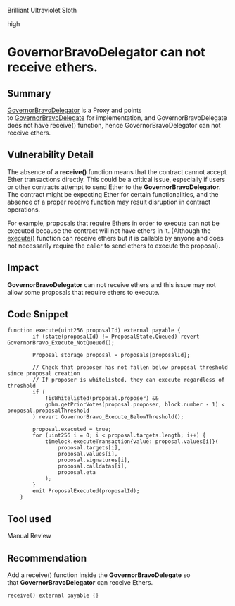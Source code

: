 Brilliant Ultraviolet Sloth

high

# GovernorBravoDelegator can not receive ethers.

## Summary
[GovernorBravoDelegator](https://github.com/sherlock-audit/2024-01-olympus-on-chain-governance/blob/main/bophades/src/external/governance/GovernorBravoDelegator.sol) is a Proxy and points to [GovernorBravoDelegate](https://github.com/sherlock-audit/2024-01-olympus-on-chain-governance/blob/main/bophades/src/external/governance/GovernorBravoDelegate.sol) for implementation, and GovernorBravoDelegate does not have receive() function, hence GovernorBravoDelegator can not receive ethers.

## Vulnerability Detail
The absence of a **receive()** function means that the contract cannot accept Ether transactions directly. This could be a critical issue, especially if users or other contracts attempt to send Ether to the **GovernorBravoDelegator**. The contract might be expecting Ether for certain functionalities, and the absence of a proper receive function may result disruption in contract operations.

For example, proposals that require Ethers in order to execute can not be executed because the contract will not have ethers in it. (Although the [execute()](https://github.com/sherlock-audit/2024-01-olympus-on-chain-governance/blob/main/bophades/src/external/governance/GovernorBravoDelegate.sol#L255) function can receive ethers but it is callable by anyone and does not necessarily require the caller to send ethers to execute the proposal).

## Impact

**GovernorBravoDelegator** can not receive ethers and this issue may not allow some proposals that require ethers to execute.

## Code Snippet

```solidity
function execute(uint256 proposalId) external payable {
        if (state(proposalId) != ProposalState.Queued) revert GovernorBravo_Execute_NotQueued();

        Proposal storage proposal = proposals[proposalId];

        // Check that proposer has not fallen below proposal threshold since proposal creation
        // If proposer is whitelisted, they can execute regardless of threshold
        if (
            !isWhitelisted(proposal.proposer) &&
            gohm.getPriorVotes(proposal.proposer, block.number - 1) < proposal.proposalThreshold
        ) revert GovernorBravo_Execute_BelowThreshold();

        proposal.executed = true;
        for (uint256 i = 0; i < proposal.targets.length; i++) {
            timelock.executeTransaction{value: proposal.values[i]}(
                proposal.targets[i],
                proposal.values[i],
                proposal.signatures[i],
                proposal.calldatas[i],
                proposal.eta
            );
        }
        emit ProposalExecuted(proposalId);
    }
```
## Tool used

Manual Review

## Recommendation

Add a receive() function inside the **GovernorBravoDelegate** so that **GovernorBravoDelegator** can receive Ethers.
```solidity    
receive() external payable {}
```
